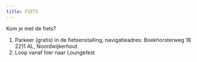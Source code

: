 ```yaml
---
title: FIETS
---
```

Kom je met de fiets?

1. Parkeer (gratis) in de fietsenstalling, navigatieadres: Boekhorsterweg 18 2211 AL, Noordwijkerhout
2. Loop vanaf hier naar Loungefest